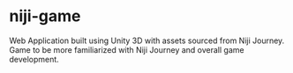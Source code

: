 # niji-game
Web Application built using Unity 3D with assets sourced from Niji Journey. Game to be more familiarized with Niji Journey and overall game development.
